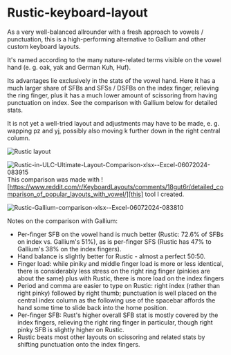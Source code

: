 # Rustic-keyboard-layout
As a very well-balanced allrounder with a fresh approach to vowels / punctuation, this is a high-performing alternative to Gallium and other custom keyboard layouts.

It's named according to the many nature-related terms visible on the vowel hand (e. g. oak, yak and German Kuh, Huf).

Its advantages lie exclusively in the stats of the vowel hand. Here it has a much larger share of SFBs and SFSs / DSFBs on the index finger, relieving the ring finger, plus it has a much lower amount of scissoring from having punctuation on index. See the comparison with Gallium below for detailed stats.

It is not yet a well-tried layout and adjustments may have to be made, e. g. wapping pz and yj, possibly also moving k further down in the right central column.


![Rustic layout](https://github.com/Keyhabit/Rustic-keyboard-layout/assets/56698156/9f3ae2d8-1f53-4279-9cf9-4b07984722cb)


![Rustic-in-ULC-Ultimate-Layout-Comparison-xlsx--Excel-06072024-083915](https://github.com/Keyhabit/Rustic-keyboard-layout/assets/56698156/73e5c332-0b04-4ddb-ad79-6ca2afc6c064)
This comparison was made with ![https://www.reddit.com/r/KeyboardLayouts/comments/18gut6r/detailed_comparison_of_popular_layouts_with_vowel/][this] tool I created.


![Rustic-Gallium-comparison-xlsx--Excel-06072024-083810](https://github.com/Keyhabit/Rustic-keyboard-layout/assets/56698156/fa002f88-39c7-4fb7-9673-07acf36b1c66)


Notes on the comparison with Gallium:
- Per-finger SFB on the vowel hand is much better (Rustic: 72.6% of SFBs on index vs. Gallium's 51%), as is per-finger SFS (Rustic has 47% to Gallium's 38% on the index fingers).
- Hand balance is slightly better for Rustic - almost a perfect 50:50.
- Finger load: while piniky and middle finger load is more or less identical, there is considerably less stress on the right ring finger (pinkies are about the same) plus with Rustic, there is more load on the index fingers
- Period and comma are easier to type on Rustic: right index (rather than right pinky) followed by right thumb; punctuation is well placed on the central index column as the following use of the spacebar affords the hand some time to slide back into the home position.
- Per-finger SFB: Rust's higher overall SFB stat is mostly covered by the index fingers, relieving the right ring finger in particular, though right pinky SFB is slightly higher on Rustic.
- Rustic beats most other layouts on scissoring and related stats by shifting punctuation onto the index fingers.
